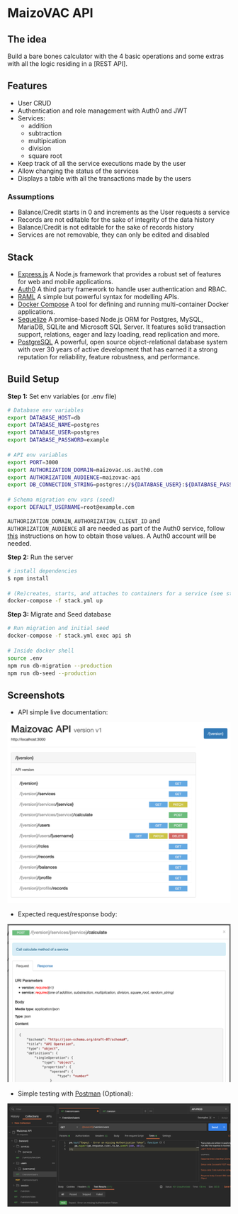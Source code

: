# MaizoVAC API

## The idea

Build a bare bones calculator with the 4 basic operations and some extras with all the logic residing in a [REST API].

## Features

- User CRUD
- Authentication and role management with Auth0 and JWT
- Services:
    - addition
    - subtraction
    - multipication
    - division
    - square root
- Keep track of all the service executions made by the user
- Allow changing the status of the services
- Displays a table with all the transactions made by the users

### Assumptions
- Balance/Credit starts in 0 and increments as the User requests a service
- Records are not editable for the sake of integrity of the data history
- Balance/Credit is not editable for the sake of records history 
- Services are not removable, they can only be edited and disabled

## Stack
- [Express.js](https://expressjs.com)
    A Node.js framework that provides a robust set of features for web and mobile applications. 
- [Auth0](https://auth0.com/)
    A third party framework to handle user authentication and RBAC.
- [RAML](https://raml.org/)
    A simple but powerful syntax for modelling APIs.
- [Docker Compose](https://docs.docker.com/compose/)
    A tool for defining and running multi-container Docker applications.
- [Sequelize](https://sequelize.org/master/)
    A promise-based Node.js ORM for Postgres, MySQL, MariaDB, SQLite and Microsoft SQL Server. It features solid transaction support, relations, eager and lazy loading, read replication and more.
- [PostgreSQL](https://www.postgresql.org/)
    A powerful, open source object-relational database system with over 30 years of active development that has earned it a strong reputation for reliability, feature robustness, and performance. 


## Build Setup

**Step 1:** Set env variables  (or .env file)

```bash
# Database env variables
export DATABASE_HOST=db
export DATABASE_NAME=postgres
export DATABASE_USER=postgres
export DATABASE_PASSWORD=example
 
# API env variables
export PORT=3000
export AUTHORIZATION_DOMAIN=maizovac.us.auth0.com
export AUTHORIZATION_AUDIENCE=maizovac-api
export DB_CONNECTION_STRING=postgres://${DATABASE_USER}:${DATABASE_PASSWORD}@${DATABASE_HOST}:5432/${DATABASE_NAME}

# Schema migration env vars (seed)
export DEFAULT_USERNAME=root@example.com
```

`AUTHORIZATION_DOMAIN`, `AUTHORIZATION_CLIENT_ID` and  `AUTHORIZATION_AUDIENCE` all are needed as part of the Auth0 service, follow [this](https://auth.nuxtjs.org/providers/auth0) instructions on how to obtain those values. A Auth0 account will be needed.


**Step 2:** Run the server

```bash
# install dependencies
$ npm install

# (Re)creates, starts, and attaches to containers for a service (see stack.yml for more details)
docker-compose -f stack.yml up
```


**Step 3:** Migrate and Seed database

```bash
# Run migration and initial seed
docker-compose -f stack.yml exec api sh 

# Inside docker shell
source .env
npm run db-migration --production
npm run db-seed --production
```

## Screenshots
- API simple live documentation:

<img src="./src/docs/screenshot-main.png" width="700" alt="Maizovac API"/>

- Expected request/response body:

<img src="./src/docs/screenshot-detail.png" width="700" alt="Maizovac API request"/>

- Simple testing with [Postman](https://www.postman.com/) (Optional):

<img src="./src/docs/screenshot-testing.png" width="700" alt="Maizovac API testing"/>